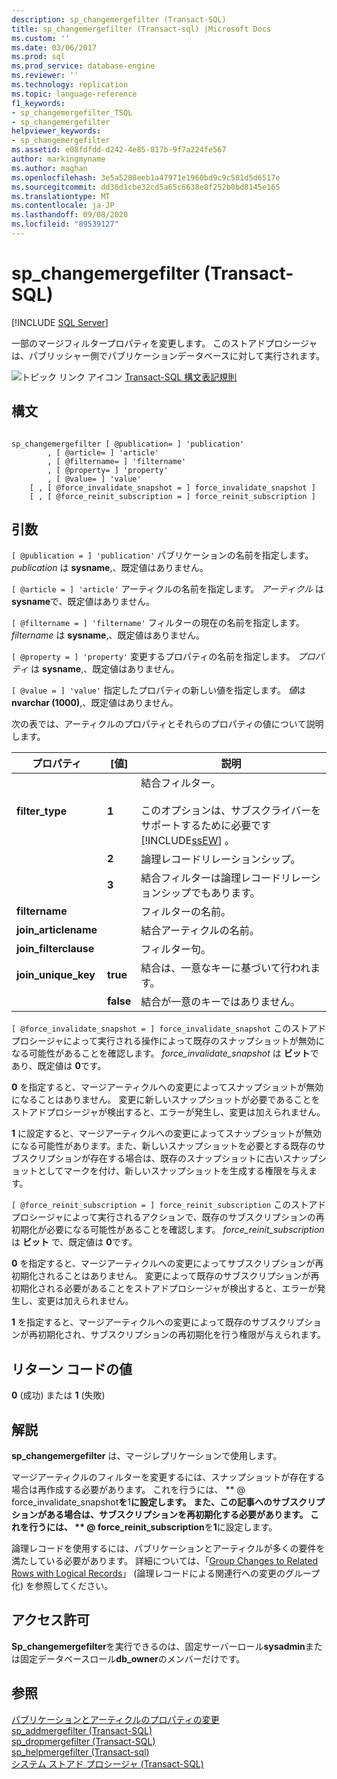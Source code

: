 ```yaml
---
description: sp_changemergefilter (Transact-SQL)
title: sp_changemergefilter (Transact-sql) |Microsoft Docs
ms.custom: ''
ms.date: 03/06/2017
ms.prod: sql
ms.prod_service: database-engine
ms.reviewer: ''
ms.technology: replication
ms.topic: language-reference
f1_keywords:
- sp_changemergefilter_TSQL
- sp_changemergefilter
helpviewer_keywords:
- sp_changemergefilter
ms.assetid: e08fdfdd-d242-4e85-817b-9f7a224fe567
author: markingmyname
ms.author: maghan
ms.openlocfilehash: 3e5a5208eeb1a47971e1960bd9c9c581d5d6517e
ms.sourcegitcommit: dd36d1cbe32cd5a65c6638e8f252b0bd8145e165
ms.translationtype: MT
ms.contentlocale: ja-JP
ms.lasthandoff: 09/08/2020
ms.locfileid: "89539127"
---
```

# <a name="sp_changemergefilter-transact-sql"></a>sp_changemergefilter (Transact-SQL)
[!INCLUDE [SQL Server](../../includes/applies-to-version/sqlserver.md)]

  一部のマージフィルタープロパティを変更します。 このストアドプロシージャは、パブリッシャー側でパブリケーションデータベースに対して実行されます。  
  
 ![トピック リンク アイコン](../../database-engine/configure-windows/media/topic-link.gif "トピック リンク アイコン") [Transact-SQL 構文表記規則](../../t-sql/language-elements/transact-sql-syntax-conventions-transact-sql.md)  
  
## <a name="syntax"></a>構文  
  
```  
  
sp_changemergefilter [ @publication= ] 'publication'  
        , [ @article= ] 'article'  
        , [ @filtername= ] 'filtername'  
        , [ @property= ] 'property'  
        , [ @value= ] 'value'  
    [ , [ @force_invalidate_snapshot = ] force_invalidate_snapshot ]  
    [ , [ @force_reinit_subscription = ] force_reinit_subscription ]  
```  
  
## <a name="arguments"></a>引数  
`[ @publication = ] 'publication'` パブリケーションの名前を指定します。 *publication* は **sysname**,、既定値はありません。  
  
`[ @article = ] 'article'` アーティクルの名前を指定します。 *アーティクル* は **sysname**で、既定値はありません。  
  
`[ @filtername = ] 'filtername'` フィルターの現在の名前を指定します。 *filtername* は **sysname**,、既定値はありません。  
  
`[ @property = ] 'property'` 変更するプロパティの名前を指定します。 *プロパティ* は **sysname**,、既定値はありません。  
  
`[ @value = ] 'value'` 指定したプロパティの新しい値を指定します。 *値*は **nvarchar (1000)**,、既定値はありません。  
  
 次の表では、アーティクルのプロパティとそれらのプロパティの値について説明します。  
  
|プロパティ|[値]|説明|  
|--------------|-----------|-----------------|  
|**filter_type**|**1**|結合フィルター。<br /><br /> このオプションは、サブスクライバーをサポートするために必要です [!INCLUDE[ssEW](../../includes/ssew-md.md)] 。|  
||**2**|論理レコードリレーションシップ。|  
||**3**|結合フィルターは論理レコードリレーションシップでもあります。|  
|**filtername**||フィルターの名前。|  
|**join_articlename**||結合アーティクルの名前。|  
|**join_filterclause**||フィルター句。|  
|**join_unique_key**|**true**|結合は、一意なキーに基づいて行われます。|  
||**false**|結合が一意のキーではありません。|  
  
`[ @force_invalidate_snapshot = ] force_invalidate_snapshot` このストアドプロシージャによって実行される操作によって既存のスナップショットが無効になる可能性があることを確認します。 *force_invalidate_snapshot* は **ビット**であり、既定値は **0**です。  
  
 **0** を指定すると、マージアーティクルへの変更によってスナップショットが無効になることはありません。 変更に新しいスナップショットが必要であることをストアドプロシージャが検出すると、エラーが発生し、変更は加えられません。  
  
 **1** に設定すると、マージアーティクルへの変更によってスナップショットが無効になる可能性があります。また、新しいスナップショットを必要とする既存のサブスクリプションが存在する場合は、既存のスナップショットに古いスナップショットとしてマークを付け、新しいスナップショットを生成する権限を与えます。  
  
`[ @force_reinit_subscription = ] force_reinit_subscription` このストアドプロシージャによって実行されるアクションで、既存のサブスクリプションの再初期化が必要になる可能性があることを確認します。 *force_reinit_subscription* は **ビット** で、既定値は **0**です。  
  
 **0** を指定すると、マージアーティクルへの変更によってサブスクリプションが再初期化されることはありません。 変更によって既存のサブスクリプションが再初期化される必要があることをストアドプロシージャが検出すると、エラーが発生し、変更は加えられません。  
  
 **1** を指定すると、マージアーティクルへの変更によって既存のサブスクリプションが再初期化され、サブスクリプションの再初期化を行う権限が与えられます。  
  
## <a name="return-code-values"></a>リターン コードの値  
 **0** (成功) または **1** (失敗)  
  
## <a name="remarks"></a>解説  
 **sp_changemergefilter** は、マージレプリケーションで使用します。  
  
 マージアーティクルのフィルターを変更するには、スナップショットが存在する場合は再作成する必要があります。 これを行うには、 ** \@ force_invalidate_snapshot**を**1**に設定します。 また、この記事へのサブスクリプションがある場合は、サブスクリプションを再初期化する必要があります。 これを行うには、 ** \@ force_reinit_subscription**を**1**に設定します。  
  
 論理レコードを使用するには、パブリケーションとアーティクルが多くの要件を満たしている必要があります。 詳細については、「[Group Changes to Related Rows with Logical Records](../../relational-databases/replication/merge/group-changes-to-related-rows-with-logical-records.md)」 (論理レコードによる関連行への変更のグループ化) を参照してください。  
  
## <a name="permissions"></a>アクセス許可  
 **Sp_changemergefilter**を実行できるのは、固定サーバーロール**sysadmin**または固定データベースロール**db_owner**のメンバーだけです。  
  
## <a name="see-also"></a>参照  
 [パブリケーションとアーティクルのプロパティの変更](../../relational-databases/replication/publish/change-publication-and-article-properties.md)   
 [sp_addmergefilter (Transact-SQL)](../../relational-databases/system-stored-procedures/sp-addmergefilter-transact-sql.md)   
 [sp_dropmergefilter (Transact-SQL)](../../relational-databases/system-stored-procedures/sp-dropmergefilter-transact-sql.md)   
 [sp_helpmergefilter &#40;Transact-sql&#41;](../../relational-databases/system-stored-procedures/sp-helpmergefilter-transact-sql.md)   
 [システム ストアド プロシージャ &#40;Transact-SQL&#41;](../../relational-databases/system-stored-procedures/system-stored-procedures-transact-sql.md)  
  
  
